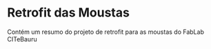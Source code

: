 # Retrofit das Moustas
Contém um resumo do projeto de retrofit para as moustas do FabLab CITeBauru
 ##
